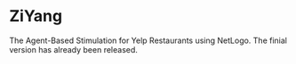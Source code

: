# ZiYang
The Agent-Based Stimulation for Yelp Restaurants using NetLogo.
The finial version has already been released.
